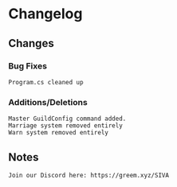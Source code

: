 # Changelog

## Changes

### Bug Fixes

    Program.cs cleaned up
    
### Additions/Deletions

    Master GuildConfig command added.
    Marriage system removed entirely
    Warn system removed entirely
    
    
## Notes

    Join our Discord here: https://greem.xyz/SIVA